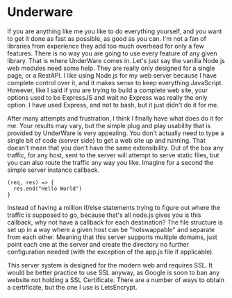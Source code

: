 # Underware
If you are anything like me you like to do everything yourself, and you want to
get it done as fast as possible, as good as you can. I'm not a fan of libraries
from experience they add too much overhead for only a few features. There is no
way you are going to use every feature of any given library. That is where UnderWare
comes in. Let's just say the vanilla Node.js web modules need some help. They are
really only designed for a single page, or a RestAPI. I like using Node.js for my
web server because I have complete control over it, and it makes sense to keep
everything JavaScript. However, like I said if you are trying to build a complete
web site, your options used to be ExpressJS and wait no Express was really the only
option. I have used Express, and not to bash, but it just didn't do it for me.

After many attempts and frustration, I think I finally have what does do it for
me. Your results may vary, but the simple plug and play usability that is provided
by UnderWare is very appealing. You don't actually need to type a single bit of
code (server side) to get a web site up and running. That doesn't mean that you
don't have the same extensibility. Out of the box any traffic, for any host, sent
to the server will attempt to serve static files, but you can also route the
traffic any way you like. Imagine for a second the simple server instance callback.

```
(req, res) => {
  res.end("Hello World")
}
```

Instead of having a million if/else statements trying to figure out where the traffic
is supposed to go, because that's all node.js gives you is this callback, why not
have a callback for each destination? The file structure is set up in a way where
a given host can be "hotswappable" and separate from each other. Meaning that
this server supports multiple domains, just point each one at the server and
create the directory no further configuration needed (with the exception of the
app.js file if applicable).

This server system is designed for the modern web and requires SSL. It would be
better practice to use SSL anyway, as Google is soon to ban any website not holding
a SSL Certificate. There are a number of ways to obtain a certificate, but the
one I use is LetsEncrypt.
